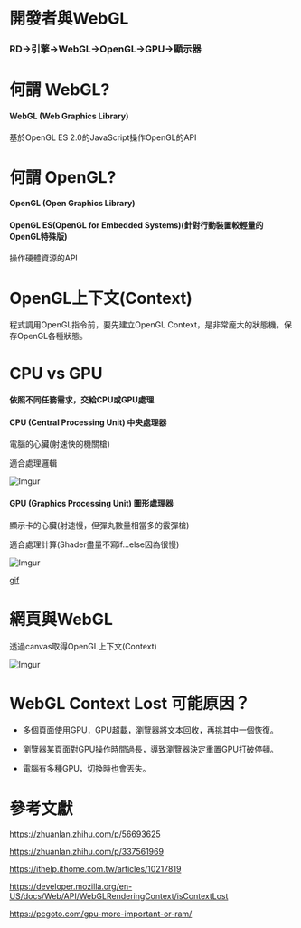 # 開發者與WebGL
### RD->引擎->WebGL->OpenGL->GPU->顯示器

# 何謂 WebGL?
#### WebGL (Web Graphics Library)
基於OpenGL ES 2.0的JavaScript操作OpenGL的API

# 何謂 OpenGL?
#### OpenGL (Open Graphics Library)
#### OpenGL ES(OpenGL for Embedded Systems)(針對行動裝置較輕量的OpenGL特殊版)
操作硬體資源的API

# OpenGL上下文(Context)
程式調用OpenGL指令前，要先建立OpenGL Context，是非常龐大的狀態機，保存OpenGL各種狀態。

## 
# CPU vs GPU
#### 依照不同任務需求，交給CPU或GPU處理
#### CPU (Central Processing Unit) 中央處理器
電腦的心臟(射速快的機關槍)

適合處理邏輯

![Imgur](https://i.imgur.com/Y7rPVxM.gif)

#### GPU (Graphics Processing Unit) 圖形處理器
顯示卡的心臟(射速慢，但彈丸數量相當多的霰彈槍)

適合處理計算(Shader盡量不寫if...else因為很慢)

![Imgur](https://i.imgur.com/4a8mwAv.png)

[gif](https://i.imgur.com/HV4TpeX.gif)
# 網頁與WebGL
透過canvas取得OpenGL上下文(Context)

![Imgur](https://i.imgur.com/pvV09Pp.jpg)

# WebGL Context Lost 可能原因？
- 多個頁面使用GPU，GPU超載，瀏覽器將文本回收，再挑其中一個恢復。

- 瀏覽器某頁面對GPU操作時間過長，導致瀏覽器決定重置GPU打破停頓。

- 電腦有多種GPU，切換時也會丟失。 

# 參考文獻
https://zhuanlan.zhihu.com/p/56693625

https://zhuanlan.zhihu.com/p/337561969

https://ithelp.ithome.com.tw/articles/10217819

https://developer.mozilla.org/en-US/docs/Web/API/WebGLRenderingContext/isContextLost

https://pcgoto.com/gpu-more-important-or-ram/
